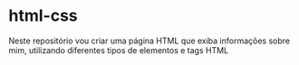 # html-css
Neste repositório vou criar uma página HTML que exiba informações sobre mim, utilizando diferentes tipos de elementos e tags HTML
